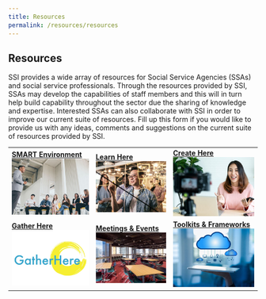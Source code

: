 ```yaml
---
title: Resources
permalink: /resources/resources
---
```


## Resources

SSI provides a wide array of resources for Social Service Agencies (SSAs) and social service professionals. Through the resources provided by SSI, SSAs may develop the capabilities of staff members and this will in turn help build capability throughout the sector due the sharing of knowledge and expertise. Interested SSAs can also collaborate with SSI in order to improve our current suite of resources. Fill up this form if you would like to provide us with any ideas, comments and suggestions on the current suite of resources provided by SSI.

|  |  |  |
|--|--|--|
|**[SMART Environment](/resources/SMART-environment)** <br> [![SMART Environment](/images/resources/mainpage/BlockBooks.jpg)](/resources/SMART-environment)   |**[Learn Here](/resources/learn-here)**[![LearnHere](/images/resources/mainpage/Learnhere.jpg)](/resources/learn-here)   |**[Create Here](/resources/create-here)**[![CreateHere](/images/resources/mainpage/Createhere.jpg)](/resources/create-here)   |
|**[Gather Here](/resources/gather-here)**[![Gather Here](/images/resources/mainpage/Gatherhere.jpg)](/resources/Gatherhere.jpg)   |**[Meetings & Events](/resources/meetings-events)**[![Meetings & Events](/images/resources/mainpage/Venue.jpg)](/resources/meetings-events)   |**[Toolkits & Frameworks](/resources/toolkits-frameworks)**[![Toolkits & Frameworks](/images/resources/mainpage/Toolkit.jpg)](/resources/toolkits-frameworks)   |

